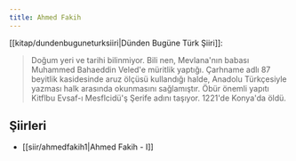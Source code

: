 ```yaml
---
title: Ahmed Fakih
---
```


[[kitap/dundenbuguneturksiiri|Dünden Bugüne Türk Şiiri]]:
> Doğum yeri ve tarihi bilinmiyor. Bili­ nen, Mevlana'nın babası Muhammed Bahaeddin Veled'e müritlik yaptığı. Çarhname adlı 87 beyitlik kasidesinde aruz ölçüsü kullandığı halde, Anadolu Türkçesiyle yazması halk arasında okunmasını sağlamıştır. Öbür önemli yapıtı Kitflbu Evsaf-ı Mesflcidü'ş Şerife adını taşıyor. 1221'de Konya'da öldü.

## Şiirleri
- [[siir/ahmedfakih1|Ahmed Fakih - I]]